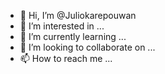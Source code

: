 - 👋 Hi, I’m @Juliokarepouwan
- 👀 I’m interested in ...
- 🌱 I’m currently learning ...
- 💞️ I’m looking to collaborate on ...
- 📫 How to reach me ...

<!---
Juliokarepouwan/Juliokarepouwan is a ✨ special ✨ repository because its `README.md` (this file) appears on your GitHub profile.
You can click the Preview link to take a look at your changes.
--->
